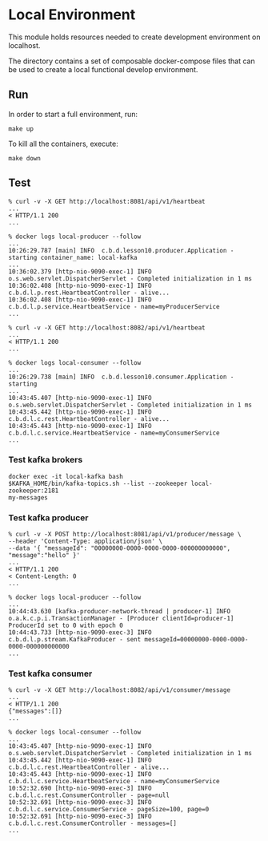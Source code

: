 # Local Environment

This module holds resources needed to create development environment
on localhost.

The directory contains a set of composable docker-compose files
that can be used to create a local functional develop environment.

## Run

In order to start a full environment, run:
```shell
make up
```

To kill all the containers, execute:
```shell
make down
```

## Test

```
% curl -v -X GET http://localhost:8081/api/v1/heartbeat
...
< HTTP/1.1 200 
...

% docker logs local-producer --follow
...
10:26:29.787 [main] INFO  c.b.d.lesson10.producer.Application - starting container_name: local-kafka
...
10:36:02.379 [http-nio-9090-exec-1] INFO  o.s.web.servlet.DispatcherServlet - Completed initialization in 1 ms
10:36:02.408 [http-nio-9090-exec-1] INFO  c.b.d.l.p.rest.HeartbeatController - alive...
10:36:02.408 [http-nio-9090-exec-1] INFO  c.b.d.l.p.service.HeartbeatService - name=myProducerService
...

% curl -v -X GET http://localhost:8082/api/v1/heartbeat   
...
< HTTP/1.1 200 
...

% docker logs local-consumer --follow
...
10:26:29.738 [main] INFO  c.b.d.lesson10.consumer.Application - starting
...
10:43:45.407 [http-nio-9090-exec-1] INFO  o.s.web.servlet.DispatcherServlet - Completed initialization in 1 ms
10:43:45.442 [http-nio-9090-exec-1] INFO  c.b.d.l.c.rest.HeartbeatController - alive...
10:43:45.443 [http-nio-9090-exec-1] INFO  c.b.d.l.c.service.HeartbeatService - name=myConsumerService
...

```
### Test kafka brokers

```
docker exec -it local-kafka bash 
$KAFKA_HOME/bin/kafka-topics.sh --list --zookeeper local-zookeeper:2181
my-messages
```

### Test kafka producer

```
% curl -v -X POST http://localhost:8081/api/v1/producer/message \
--header 'Content-Type: application/json' \
--data '{ "messageId": "00000000-0000-0000-0000-000000000000", "message":"hello" }'   
...
< HTTP/1.1 200 
< Content-Length: 0
...

% docker logs local-producer --follow
...
10:44:43.630 [kafka-producer-network-thread | producer-1] INFO  o.a.k.c.p.i.TransactionManager - [Producer clientId=producer-1] ProducerId set to 0 with epoch 0
10:44:43.733 [http-nio-9090-exec-3] INFO  c.b.d.l.p.stream.KafkaProducer - sent messageId=00000000-0000-0000-0000-000000000000
...

```

### Test kafka consumer

```
% curl -v -X GET http://localhost:8082/api/v1/consumer/message   
...
< HTTP/1.1 200 
{"messages":[]}
...

% docker logs local-consumer --follow
...
10:43:45.407 [http-nio-9090-exec-1] INFO  o.s.web.servlet.DispatcherServlet - Completed initialization in 1 ms
10:43:45.442 [http-nio-9090-exec-1] INFO  c.b.d.l.c.rest.HeartbeatController - alive...
10:43:45.443 [http-nio-9090-exec-1] INFO  c.b.d.l.c.service.HeartbeatService - name=myConsumerService
10:52:32.690 [http-nio-9090-exec-3] INFO  c.b.d.l.c.rest.ConsumerController - page=null
10:52:32.691 [http-nio-9090-exec-3] INFO  c.b.d.l.c.service.ConsumerService - pageSize=100, page=0
10:52:32.691 [http-nio-9090-exec-3] INFO  c.b.d.l.c.rest.ConsumerController - messages=[]
...

```
